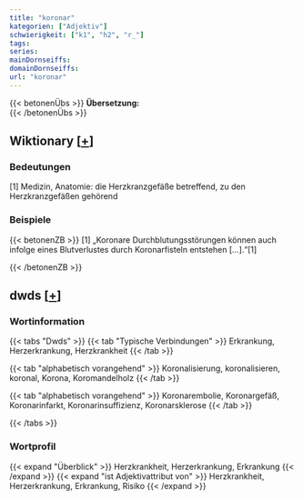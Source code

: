 ```yaml
---
title: "koronar"
kategorien: ["Adjektiv"]
schwierigkeit: ["k1", "h2", "r_"]
tags:
series:
mainDornseiffs:
domainDornseiffs:
url: "koronar"
---
```


{{< betonenÜbs >}}
**Übersetzung:**  
{{< /betonenÜbs >}}

## Wiktionary [[+](https://de.wiktionary.org/wiki/koronar)]

### Bedeutungen
[1] Medizin, Anatomie: die Herzkranzgefäße betreffend, zu den Herzkranzgefäßen gehörend  

### Beispiele
{{< betonenZB >}}
[1] „Koronare Durchblutungsstörungen können auch infolge eines Blutverlustes durch Koronarfisteln entstehen […].“[1]  

{{< /betonenZB >}}


## dwds [[+](https://www.dwds.de/wb/koronar)]

### Wortinformation
{{< tabs "Dwds" >}}
{{< tab "Typische Verbindungen" >}}
Erkrankung, Herzerkrankung, Herzkrankheit
{{< /tab >}}

{{< tab "alphabetisch vorangehend" >}}
Koronalisierung, koronalisieren, koronal, Korona, Koromandelholz
{{< /tab >}}

{{< tab "alphabetisch vorangehend" >}}
Koronarembolie, Koronargefäß, Koronarinfarkt, Koronarinsuffizienz, Koronarsklerose
{{< /tab >}}

{{< /tabs >}}

### Wortprofil
{{< expand "Überblick" >}} Herzkrankheit, Herzerkrankung, Erkrankung {{< /expand >}}
{{< expand "ist Adjektivattribut von" >}} Herzkrankheit, Herzerkrankung, Erkrankung, Risiko {{< /expand >}}

